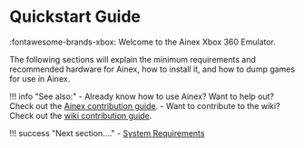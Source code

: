 # Quickstart Guide

:fontawesome-brands-xbox: Welcome to the Ainex Xbox 360 Emulator.

The following sections will explain the minimum requirements and recommended hardware for Ainex,
how to install it, and how to dump games for use in Ainex.

!!! info "See also:"
    - Already know how to use Ainex? Want to help out? Check out the [Ainex contribution guide](/wiki/development).
    - Want to contribute to the wiki? Check out the [wiki contribution guide](/wiki/meta/contributing).

!!! success "Next section...."
    - [System Requirements](system_requirements.md)
